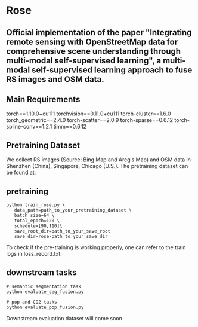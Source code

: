 # Rose
## Official implementation of the paper "Integrating remote sensing with OpenStreetMap data for comprehensive scene understanding through multi-modal self-supervised learning", a multi-modal self-supervised learning approach to fuse RS images and OSM data.

## Main Requirements
torch==1.10.0+cu111
torchvision==0.11.0+cu111
torch-cluster==1.6.0
torch_geometric==2.4.0
torch-scatter==2.0.9
torch-sparse==0.6.12
torch-spline-conv==1.2.1
timm==0.6.12

## Pretraining Dataset
We collect RS images (Source: Bing Map and Arcgis Map) and OSM data in Shenzhen (China), Singapore, Chicago (U.S.). 
The pretraining dataset can be found at: 

## pretraining
```
python train_rose.py \
   data_path=path_to_your_pretraining_dataset \
   batch_size=64 \
   total_epoch=120 \
   schedule=[90,110]\
   save_root_dir=path_to_your_save_root
   save_dir=rose-path_to_your_save_dir
```
To check if the pre-training is working properly, one can refer to the train logs in loss_record.txt.
## downstream tasks
```
# semantic segmentation task
python evaluate_seg_fusion.py
```
```
# pop and CO2 tasks
python evaluate_pop_fusion.py
```
Downstream evaluation dataset will come soon
